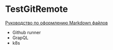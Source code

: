 # TestGitRemote
[Руководство по оформлению Markdown файлов](https://gist.github.com/Jekins/2bf2d0638163f1294637)

* Github runner
* GrapQL
* k8s
 
 

